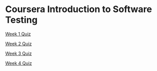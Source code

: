 


# Coursera Introduction to Software Testing

[Week 1 Quiz](Week_1/)

[Week 2 Quiz](Week_2/)

[Week 3 Quiz](Week_3/)

[Week 4 Quiz](Week_4/)